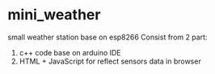 # mini_weather
small weather station base on esp8266
Consist from 2 part:
  1. c++ code base on arduino IDE
  2. HTML + JavaScript for reflect sensors data in browser
